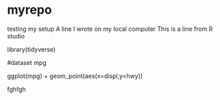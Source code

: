 # myrepo
testing my setup
A line I wrote on my local computer
This is a line from R studio

library(tidyverse)

#dataset
mpg

ggplot(mpg) + geom_point(aes(x=displ,y=hwy))

fghfgh

